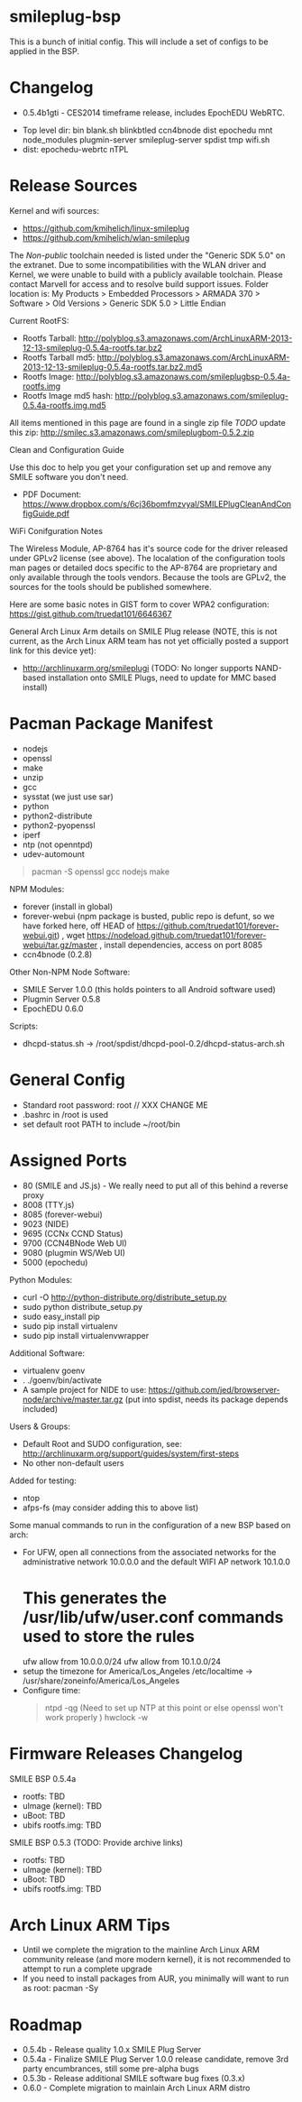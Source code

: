 smileplug-bsp
=============

This is a bunch of initial config.  This will include a set of configs to be applied in the BSP.

Changelog
=========

* 0.5.4b1gti - CES2014 timeframe release, includes EpochEDU WebRTC.  
- Top level dir: bin  blank.sh  blinkbtled  ccn4bnode  dist  epochedu  mnt  node_modules  plugmin-server  smileplug-server  spdist  tmp  wifi.sh
- dist: epochedu-webrtc  nTPL

Release Sources
===============

Kernel and wifi sources:

* https://github.com/kmihelich/linux-smileplug
* https://github.com/kmihelich/wlan-smileplug

The *Non-public* toolchain needed is listed under the "Generic SDK 5.0" on the extranet.  Due to some incompatibilities with the WLAN driver and Kernel, we were unable to build with a publicly available toolchain.  Please contact Marvell for access and to resolve build support issues.  Folder location is: My Products > Embedded Processors > ARMADA 370 > Software > Old Versions > Generic SDK 5.0 > Little Endian

Current RootFS: 

* Rootfs Tarball: http://polyblog.s3.amazonaws.com/ArchLinuxARM-2013-12-13-smileplug-0.5.4a-rootfs.tar.bz2
* Rootfs Tarball md5: http://polyblog.s3.amazonaws.com/ArchLinuxARM-2013-12-13-smileplug-0.5.4a-rootfs.tar.bz2.md5
* Rootfs Image: http://polyblog.s3.amazonaws.com/smileplugbsp-0.5.4a-rootfs.img
* Rootfs Image md5 hash: http://polyblog.s3.amazonaws.com/smileplug-0.5.4a-rootfs.img.md5

All items mentioned in this page are found in a single zip file *TODO* update this zip:
    http://smilec.s3.amazonaws.com/smileplugbom-0.5.2.zip

Clean and Configuration Guide

Use this doc to help you get your configuration set up and remove any SMILE software you don't need.

* PDF Document: https://www.dropbox.com/s/6cj36bomfmzvyal/SMILEPlugCleanAndConfigGuide.pdf

WiFi Conifguration Notes

The Wireless Module, AP-8764 has it's source code for the driver released under GPLv2 license (see above).   The
localation of the configuration tools man pages or detailed docs specific to the AP-8764 are proprietary and only
available through the tools vendors.  Because the tools are GPLv2, the sources for the tools should be published
somewhere.  

Here are some basic notes in GIST form to cover WPA2 configuration: https://gist.github.com/truedat101/6646367


General Arch Linux Arm details on SMILE Plug release (NOTE, this is not current, as the Arch Linux ARM team has not yet officially posted a support link for this device yet):

* http://archlinuxarm.org/smileplugi (TODO: No longer supports NAND-based installation onto SMILE Plugs, need to update for MMC based install)

Pacman Package Manifest
=======================

* nodejs
* openssl
* make
* unzip
* gcc
* sysstat (we just use sar)
* python
* python2-distribute
* python2-pyopenssl
* iperf
* ntp (not openntpd)
* udev-automount

> pacman -S openssl gcc nodejs make

NPM Modules:

* forever (install in global)
* forever-webui (npm package is busted, public repo is defunt, so we have forked here, off HEAD of https://github.com/truedat101/forever-webui.git) ,
  wget  https://nodeload.github.com/truedat101/forever-webui/tar.gz/master , install dependencies, access on port 8085
* ccn4bnode (0.2.8)

Other Non-NPM Node Software:

* SMILE Server 1.0.0 (this holds pointers to all Android software used)
* Plugmin Server 0.5.8
* EpochEDU 0.6.0

Scripts:
* dhcpd-status.sh -> /root/spdist/dhcpd-pool-0.2/dhcpd-status-arch.sh

General Config
==============

* Standard root password: root // XXX CHANGE ME
* .bashrc in /root is used
* set default root PATH to include ~/root/bin


Assigned Ports
==============

* 80 (SMILE and JS.js) - We really need to put all of this behind a reverse proxy
* 8008 (TTY.js)
* 8085 (forever-webui)
* 9023 (NIDE)
* 9695 (CCNx CCND Status)
* 9700 (CCN4BNode Web UI)
* 9080 (plugmin WS/Web UI)
* 5000 (epochedu)

Python Modules:

* curl -O http://python-distribute.org/distribute_setup.py
* sudo python distribute_setup.py
* sudo easy_install pip
* sudo pip install virtualenv
* sudo pip install virtualenvwrapper

Additional Software:

* virtualenv goenv
* . ./goenv/bin/activate
* A sample project for NIDE to use: https://github.com/jed/browserver-node/archive/master.tar.gz
 (put into spdist, needs its package depends included)

Users & Groups:

* Default Root and SUDO configuration, see: http://archlinuxarm.org/support/guides/system/first-steps
* No other non-default users

Added for testing:

* ntop
* afps-fs (may consider adding this to above list)

Some manual commands to run in the configuration of a new BSP based on arch:

* For UFW, open all connections from the associated networks for the administrative 
  network 10.0.0.0 and the default WIFI AP network 10.1.0.0
    # This generates the /usr/lib/ufw/user.conf commands used to store the rules
    ufw allow from 10.0.0.0/24
    ufw allow from 10.1.0.0/24
* setup the timezone for America/Los_Angeles
/etc/localtime -> /usr/share/zoneinfo/America/Los_Angeles
* Configure time: 
    > ntpd -qg (Need to set up NTP at this point or else openssl won't work properly )
    > hwclock -w

Firmware Releases Changelog
===========================

SMILE BSP 0.5.4a
* rootfs: TBD
* uImage (kernel): TBD
* uBoot: TBD
* ubifs rootfs.img: TBD

SMILE BSP 0.5.3 (TODO: Provide archive links)
* rootfs: TBD
* uImage (kernel): TBD
* uBoot: TBD
* ubifs rootfs.img: TBD

Arch Linux ARM Tips
===================

* Until we complete the migration to the mainline Arch Linux ARM community release (and more modern kernel), it is not recommended to attempt to run a complete upgrade
* If you need to install packages from AUR, you minimally will want to run as root: pacman -Sy <package name>

Roadmap
=======

* 0.5.4b - Release quality 1.0.x SMILE Plug Server
* 0.5.4a - Finalize SMILE Plug Server 1.0.0 release candidate, remove 3rd party encumbrances, still some pre-alpha bugs
* 0.5.3b - Release additional SMILE software bug fixes (0.3.x)
* 0.6.0 - Complete migration to mainlain Arch Linux ARM distro
